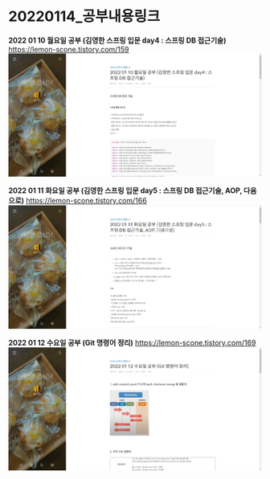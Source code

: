 # 20220114_공부내용링크

**2022 01 10 월요일 공부 (김영한 스프링 입문 day4 : 스프링 DB 접근기술)**
https://lemon-scone.tistory.com/159
![Untitled](image/0110.png)

**2022 01 11 화요일 공부 (김영한 스프링 입문 day5 : 스프링 DB 접근기술, AOP, 다음으로)**
https://lemon-scone.tistory.com/166
![Untitled](image/0111.png)

**2022 01 12 수요일 공부 (Git 명령어 정리)**
https://lemon-scone.tistory.com/169
![Untitled](image/0112.png)